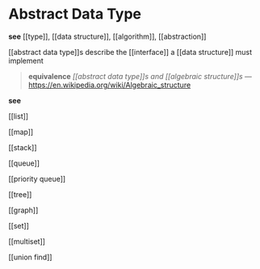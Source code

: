 # Abstract Data Type

**see** [[type]], [[data structure]], [[algorithm]], [[abstraction]]

[[abstract data type]]s describe the [[interface]] a [[data structure]] must implement

> **equivalence** _[[abstract data type]]s and [[algebraic structure]]s_ &mdash; <https://en.wikipedia.org/wiki/Algebraic_structure>

**see**

[[list]]

[[map]]

[[stack]]

[[queue]]

[[priority queue]]

[[tree]]

[[graph]]

[[set]]

[[multiset]]

[[union find]]
